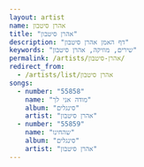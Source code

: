 ```yaml
---
layout: artist
name: אהרן סיטבון
title: "אהרן סיטבון"
description: "דף האמן אהרן סיטבון"
keywords: "שירים, מוזיקה, אהרן סיטבון"
permalink: /artists/אהרן-סיטבון/
redirect_from:
  - /artists/list/אהרן סיטבון
songs:
  - number: "55858"
    name: "מודה אני לך"
    album: "סינגלים"
    artist: "אהרן סיטבון"
  - number: "55859"
    name: "שהחינו"
    album: "סינגלים"
    artist: "אהרן סיטבון"
---
```

